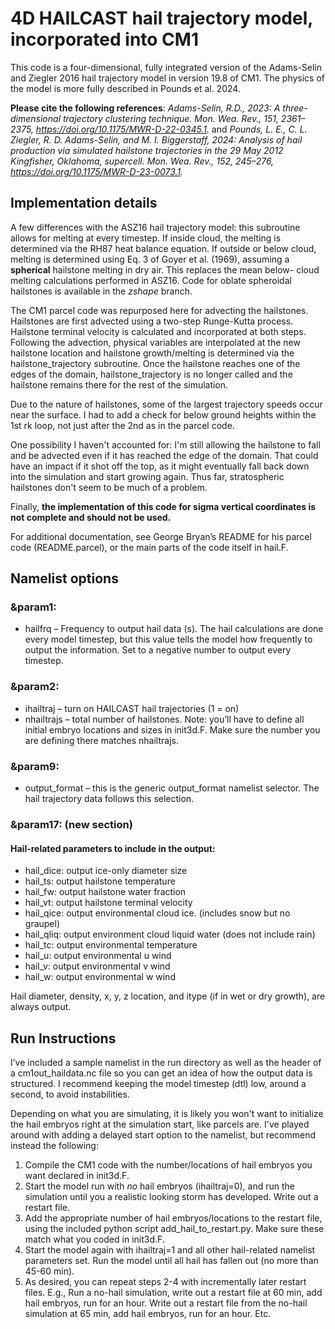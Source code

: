 # 4D HAILCAST hail trajectory model, incorporated into CM1

This code is a four-dimensional, fully integrated version of the Adams-Selin and Ziegler 2016 hail trajectory model in version 19.8 of CM1. The physics of the model is  more fully described in Pounds et al. 2024.

**Please cite the following references**: *Adams-Selin, R.D., 2023: A three-dimensional trajectory clustering technique. Mon. Wea. Rev., 151, 2361–2375, https://doi.org/10.1175/MWR-D-22-0345.1.* and *Pounds, L. E., C. L. Ziegler, R. D. Adams-Selin, and M. I. Biggerstaff, 2024: Analysis of hail production via simulated hailstone trajectories in the 29 May 2012 Kingfisher, Oklahoma, supercell. Mon. Wea. Rev., 152, 245–276, https://doi.org/10.1175/MWR-D-23-0073.1.*
 
## Implementation details

A few differences with the ASZ16 hail trajectory model: this subroutine allows for melting at every timestep.  If inside cloud, the melting is determined via the RH87 heat balance equation. If outside or below cloud, melting is determined using Eq. 3 of Goyer et al. (1969), assuming a **spherical** hailstone melting in dry air. This replaces the mean below- cloud melting calculations performed in ASZ16.
Code for oblate spheroidal hailstones is available in the _zshape_ branch.

The CM1 parcel code was repurposed here for advecting the hailstones. Hailstones are first advected using a two-step Runge-Kutta process. Hailstone terminal velocity is calculated and incorporated at both steps.  Following the advection, physical variables are interpolated at the new hailstone location and hailstone growth/melting is determined via the hailstone_trajectory subroutine.  Once the hailstone reaches one of the edges of the domain, hailstone_trajectory is no longer called and the hailstone remains there for the rest of the simulation.

Due to the nature of hailstones, some of the largest trajectory speeds occur near the surface.  I had to add a check for below ground heights within the 1st rk loop, not just after the 2nd as in the parcel code.

One possibility I haven't accounted for: I'm still allowing the hailstone to fall and be advected even if it has reached the edge of the domain. That could have an impact if it shot off the top, as it might eventually fall back down into the simulation and start growing again.  Thus far, stratospheric hailstones don't seem to be much of a problem.

Finally, **the implementation of this code for sigma vertical coordinates is not complete and should not be used.**

For additional documentation, see George Bryan’s README for his parcel code (README.parcel), or the main parts of the code itself in hail.F.


## Namelist options

### &param1:  
* hailfrq – Frequency to output hail data (s). The hail calculations are done every model timestep, but this value tells the model how frequently to output the information.  Set to a negative number to output every timestep.
 
### &param2:

* ihailtraj – turn on HAILCAST hail trajectories (1 = on)
* nhailtrajs – total number of hailstones.
   Note:  you’ll have to define all initial embryo locations and sizes in init3d.F.  Make sure the number you are defining there matches nhailtrajs.
 
### &param9:
* output_format – this is the generic output_format namelist selector. The hail trajectory data follows this selection.
 
### &param17:  (new section)

#### Hail-related parameters to include in the output:
* hail_dice: output ice-only diameter size
* hail_ts: output hailstone temperature
* hail_fw: output hailstone water fraction
* hail_vt: output hailstone terminal velocity
* hail_qice: output environmental cloud ice. (includes snow but no graupel)
* hail_qliq: output environment cloud liquid water (does not include rain)
* hail_tc: output environmental temperature
* hail_u: output environmental u wind
* hail_v: output environmental v wind
* hail_w: output environmental w wind 

Hail diameter, density, x, y, z location, and itype (if in wet or dry growth),  are always output.


## Run Instructions

I’ve included a sample namelist in the run directory as well as the header of a cm1out_haildata.nc file so you can get an idea of how the output data is structured.  I recommend keeping the model timestep (dtl) low, around a second, to avoid instabilities.

Depending on what you are simulating, it is likely you won't want to initialize the hail embryos right at the simulation start, like parcels are. I've played around with adding a delayed start option to the namelist, but recommend instead the following:
1. Compile the CM1 code with the number/locations of hail embryos you want declared in init3d.F.
2. Start the model run with _no_ hail embryos (ihailtraj=0), and run the simulation until you a realistic looking storm has developed. Write out a restart file.
3. Add the appropriate number of hail embryos/locations to the restart file, using the included python script add_hail_to_restart.py. Make sure these match what you coded in init3d.F.
4. Start the model again with ihailtraj=1 and all other hail-related namelist parameters set. Run the model until all hail has fallen out (no more than 45-60 min).
5. As desired, you can repeat steps 2-4 with incrementally later restart files. E.g., Run a no-hail simulation, write out a restart file at 60 min, add hail embryos, run for an hour. Write out a restart file from the no-hail simulation at 65 min, add hail embryos, run for an hour. Etc.


